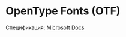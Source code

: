 # OpenType Fonts (OTF)

Спецификация: [Microsoft Docs](https://docs.microsoft.com/ru-ru/typography/opentype/spec/)